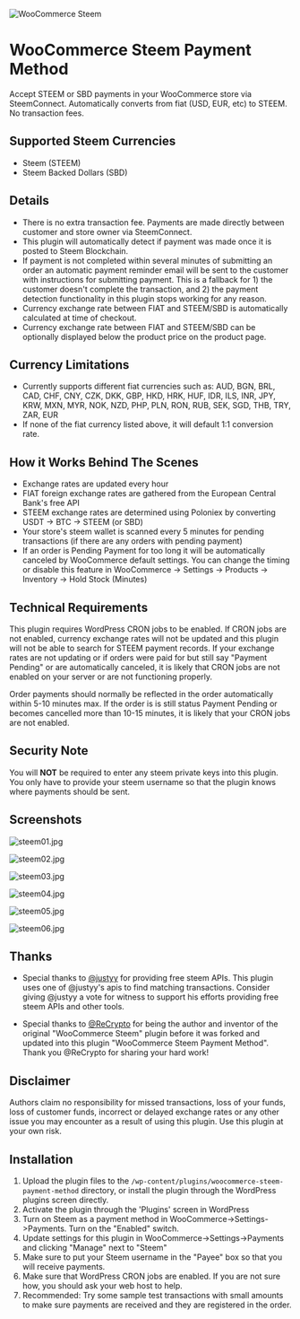 ![WooCommerce Steem](https://steemitimages.com/0x0/https://ps.w.org/woo-steem/assets/banner-1544x500.png?rev=1670250)

# WooCommerce Steem Payment Method
Accept STEEM or SBD payments in your WooCommerce store via SteemConnect. Automatically converts from fiat (USD, EUR, etc) to STEEM. No transaction fees.

## Supported Steem Currencies
- Steem (STEEM)
- Steem Backed Dollars (SBD)

## Details
* There is no extra transaction fee. Payments are made directly between customer and store owner via SteemConnect. 
* This plugin will automatically detect if payment was made once it is posted to Steem Blockchain. 
* If payment is not completed within several minutes of submitting an order an automatic payment reminder email will be sent to the customer with instructions for submitting payment. This is a fallback for 1) the customer doesn't complete the transaction, and 2) the payment detection functionality in this plugin stops working for any reason.
* Currency exchange rate between FIAT and STEEM/SBD is automatically calculated at time of checkout.
* Currency exchange rate between FIAT and STEEM/SBD can be optionally displayed below the product price on the product page.

## Currency Limitations
- Currently supports different fiat currencies such as: AUD, BGN, BRL, CAD, CHF, CNY, CZK, DKK, GBP, HKD, HRK, HUF, IDR, ILS, INR, JPY, KRW, MXN, MYR, NOK, NZD, PHP, PLN, RON, RUB, SEK, SGD, THB, TRY, ZAR, EUR
- If none of the fiat currency listed above, it will default 1:1 conversion rate.

## How it Works Behind The Scenes
* Exchange rates are updated every hour
* FIAT foreign exchange rates are gathered from the European Central Bank's free API
* STEEM exchange rates are determined using Poloniex by converting USDT -> BTC -> STEEM (or SBD)
* Your store's steem wallet is scanned every 5 minutes for pending transactions (if there are any orders with pending payment)
* If an order is Pending Payment for too long it will be automatically canceled by WooCommerce default settings. You can change the timing or disable this feature in WooCommerce -> Settings -> Products -> Inventory -> Hold Stock (Minutes)

## Technical Requirements
This plugin requires WordPress CRON jobs to be enabled. If CRON jobs are not enabled, currency exchange rates will not be updated and this plugin will not be able to search for STEEM payment records. If your exchange rates are not updating or if orders were paid for but still say "Payment Pending" or are automatically canceled, it is likely that CRON jobs are not enabled on your server or are not functioning properly. 

Order payments should normally be reflected in the order automatically within 5-10 minutes max. If the order is is still status Payment Pending or becomes cancelled more than 10-15 minutes, it is likely that your CRON jobs are not enabled.

## Security Note
You will <strong>NOT</strong> be required to enter any steem private keys into this plugin. You only have to provide your steem username so that the plugin knows where payments should be sent.

## Screenshots
![steem01.jpg](https://cdn.steemitimages.com/DQmbiehWamh8pBhsuCcgowhYZPTXLvjrR8V2huzwpvSrpRA/steem01.jpg)

![steem02.jpg](https://cdn.steemitimages.com/DQmNmiHaLkFMBJ27G2RyFHsJH7hSaJTLcxYsLLWXykXV199/steem02.jpg)

![steem03.jpg](https://cdn.steemitimages.com/DQmZwWzUJ92xj7Q9BrA7NH184xFbYA4XvbKKT7PvrP4PCxJ/steem03.jpg)

![steem04.jpg](https://cdn.steemitimages.com/DQmf2Wh9hvQ2HFh12UfjtaUpKQgwV1rpqd2ynYbdJwbTg5o/steem04.jpg)

![steem05.jpg](https://cdn.steemitimages.com/DQmd4c4QtHo8mtSJj9ksSmQLoqzRsDXK2U3zZbEjXAKGihi/steem05.jpg)

![steem06.jpg](https://cdn.steemitimages.com/DQmZqDR1nCHFM2X4xcAtioEhyY4ZsqGggkJxjbGemigTxMC/steem06.jpg)

## Thanks
* Special thanks to [@justyy](https://steemit.com/@justyy) for providing free steem APIs. This plugin uses one of @justyy's apis to find matching transactions. Consider giving @justyy a vote for witness to support his efforts providing free steem APIs and other tools.

* Special thanks to [@ReCrypto](https://steemit.com/@recrypto) for being the author and inventor of the original "WooCommerce Steem" plugin before it was forked and updated into this plugin "WooCommerce Steem Payment Method". Thank you @ReCrypto for sharing your hard work!

## Disclaimer
Authors claim no responsibility for missed transactions, loss of your funds, loss of customer funds, incorrect or delayed exchange rates or any other issue you may encounter as a result of using this plugin. Use this plugin at your own risk.

## Installation

1. Upload the plugin files to the `/wp-content/plugins/woocommerce-steem-payment-method` directory, or install the plugin through the WordPress plugins screen directly.
1. Activate the plugin through the 'Plugins' screen in WordPress
1. Turn on Steem as a payment method in WooCommerce->Settings->Payments. Turn on the "Enabled" switch.
1. Update settings for this plugin in WooCommerce->Settings->Payments and clicking "Manage" next to "Steem"
1. Make sure to put your Steem username in the "Payee" box so that you will receive payments.
1. Make sure that WordPress CRON jobs are enabled. If you are not sure how, you should ask your web host to help.
1. Recommended: Try some sample test transactions with small amounts to make sure payments are received and they are registered in the order. 

